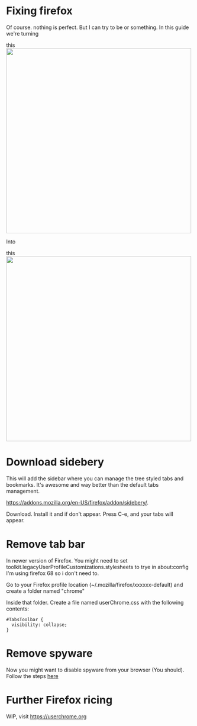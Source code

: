 # Fixing firefox

Of course. nothing is perfect. But I can try to be or something. In this guide we're turning 

this  
<img src="https://149366088.v2.pressablecdn.com/wp-content/uploads/2020/04/firefox-75-linux.jpg" width=500px>

Into

this  
<img src="/guides/firefox/result.png" width=500px> 

# Download sidebery

This will add the sidebar where you can manage the tree styled tabs
and bookmarks. It's awesome and way better than the default tabs
management.

<https://addons.mozilla.org/en-US/firefox/addon/sidebery/>. 

Download. Install it and if don't appear. Press C-e, and your tabs will appear.

# Remove tab bar

In newer version of Firefox. You might need to set
toolkit.legacyUserProfileCustomizations.stylesheets to trye in
about:config I'm using firefox 68 so i don't need to.

Go to your Firefox profile location
(~/.mozilla/firefox/xxxxxx-default) and create a folder named "chrome"

Inside that folder. Create a file named userChrome.css with the following contents:

~~~
#TabsToolbar {
  visibility: collapse;
}
~~~

# Remove spyware

Now you might want to disable spyware from your browser (You should). Follow the steps [here](/guides/firefox/spyware)

# Further Firefox ricing

WIP, visit <https://userchrome.org>
